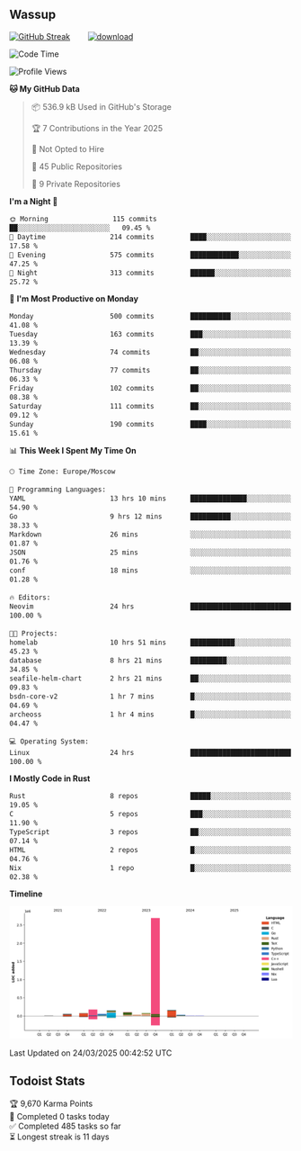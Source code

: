 ## Wassup

<!--
-->

[![GitHub Streak](http://github-readme-streak-stats.herokuapp.com?user=archeoss&theme=shades-of-purple&hide_border=true&date_format=j%20M%5B%20Y%5D)](https://git.io/streak-stats)&nbsp;&nbsp;&nbsp;&nbsp;&nbsp;&nbsp;&nbsp;&nbsp;[![download](https://user-images.githubusercontent.com/68448737/147796309-d8b65b1d-4dde-40d9-b03a-2b42aaa6cd43.jpeg)
](http://bmstu.ru/)

<!--START_SECTION:waka-->
![Code Time](http://img.shields.io/badge/Code%20Time-3%2C857%20hrs%2016%20mins-blue)

![Profile Views](http://img.shields.io/badge/Profile%20Views-0-blue)

**🐱 My GitHub Data** 

> 📦 536.9 kB Used in GitHub's Storage 
 > 
> 🏆 7 Contributions in the Year 2025
 > 
> 🚫 Not Opted to Hire
 > 
> 📜 45 Public Repositories 
 > 
> 🔑 9 Private Repositories 
 > 
**I'm a Night 🦉** 

```text
🌞 Morning                115 commits         ██░░░░░░░░░░░░░░░░░░░░░░░   09.45 % 
🌆 Daytime                214 commits         ████░░░░░░░░░░░░░░░░░░░░░   17.58 % 
🌃 Evening                575 commits         ████████████░░░░░░░░░░░░░   47.25 % 
🌙 Night                  313 commits         ██████░░░░░░░░░░░░░░░░░░░   25.72 % 
```
📅 **I'm Most Productive on Monday** 

```text
Monday                   500 commits         ██████████░░░░░░░░░░░░░░░   41.08 % 
Tuesday                  163 commits         ███░░░░░░░░░░░░░░░░░░░░░░   13.39 % 
Wednesday                74 commits          ██░░░░░░░░░░░░░░░░░░░░░░░   06.08 % 
Thursday                 77 commits          ██░░░░░░░░░░░░░░░░░░░░░░░   06.33 % 
Friday                   102 commits         ██░░░░░░░░░░░░░░░░░░░░░░░   08.38 % 
Saturday                 111 commits         ██░░░░░░░░░░░░░░░░░░░░░░░   09.12 % 
Sunday                   190 commits         ████░░░░░░░░░░░░░░░░░░░░░   15.61 % 
```


📊 **This Week I Spent My Time On** 

```text
🕑︎ Time Zone: Europe/Moscow

💬 Programming Languages: 
YAML                     13 hrs 10 mins      ██████████████░░░░░░░░░░░   54.90 % 
Go                       9 hrs 12 mins       ██████████░░░░░░░░░░░░░░░   38.33 % 
Markdown                 26 mins             ░░░░░░░░░░░░░░░░░░░░░░░░░   01.87 % 
JSON                     25 mins             ░░░░░░░░░░░░░░░░░░░░░░░░░   01.76 % 
conf                     18 mins             ░░░░░░░░░░░░░░░░░░░░░░░░░   01.28 % 

🔥 Editors: 
Neovim                   24 hrs              █████████████████████████   100.00 % 

🐱‍💻 Projects: 
homelab                  10 hrs 51 mins      ███████████░░░░░░░░░░░░░░   45.23 % 
database                 8 hrs 21 mins       █████████░░░░░░░░░░░░░░░░   34.85 % 
seafile-helm-chart       2 hrs 21 mins       ██░░░░░░░░░░░░░░░░░░░░░░░   09.83 % 
bsdn-core-v2             1 hr 7 mins         █░░░░░░░░░░░░░░░░░░░░░░░░   04.69 % 
archeoss                 1 hr 4 mins         █░░░░░░░░░░░░░░░░░░░░░░░░   04.47 % 

💻 Operating System: 
Linux                    24 hrs              █████████████████████████   100.00 % 
```

**I Mostly Code in Rust** 

```text
Rust                     8 repos             █████░░░░░░░░░░░░░░░░░░░░   19.05 % 
C                        5 repos             ███░░░░░░░░░░░░░░░░░░░░░░   11.90 % 
TypeScript               3 repos             ██░░░░░░░░░░░░░░░░░░░░░░░   07.14 % 
HTML                     2 repos             █░░░░░░░░░░░░░░░░░░░░░░░░   04.76 % 
Nix                      1 repo              █░░░░░░░░░░░░░░░░░░░░░░░░   02.38 % 
```



**Timeline**

![Lines of Code chart](https://raw.githubusercontent.com/archeoss/archeoss/master/assets/bar_graph.png)


 Last Updated on 24/03/2025 00:42:52 UTC
<!--END_SECTION:waka-->

## Todoist Stats

<!-- TODO-IST:START -->
🏆  9,670 Karma Points           
🌸  Completed 0 tasks today           
✅  Completed 485 tasks so far           
⏳  Longest streak is 11 days
<!-- TODO-IST:END -->
